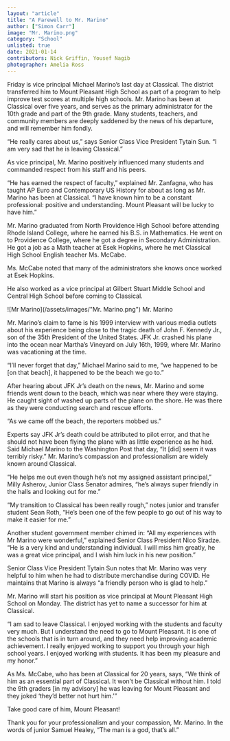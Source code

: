```yaml
---
layout: "article"
title: "A Farewell to Mr. Marino"
author: ["Simon Carr"]
image: "Mr. Marino.png"
category: "School"
unlisted: true
date: 2021-01-14
contributors: Nick Griffin, Yousef Nagib
photographer: Amelia Ross
---
```


Friday is vice principal Michael Marino’s last day at Classical. The district transferred him to Mount Pleasant High School as part of a program to help improve test scores at multiple high schools. Mr. Marino has been at Classical over five years, and serves as the primary administrator for the 10th grade and part of the 9th grade. Many students, teachers, and community members are deeply saddened by the news of his departure, and will remember him fondly.

“He really cares about us,” says Senior Class Vice President Tytain Sun. “I am very sad that he is leaving Classical.”

As vice principal, Mr. Marino positively influenced many students and commanded respect from his staff and his peers.

“He has earned the respect of faculty,” explained Mr. Zanfagna, who has taught AP Euro and Contemporary US History for about as long as Mr. Marino has been at Classical. “I have known him to be a constant professional: positive and understanding. Mount Pleasant will be lucky to have him.”

Mr. Marino graduated from North Providence High School before attending Rhode Island College, where he earned his B.S. in Mathematics. He went on to Providence College, where he got a degree in Secondary Administration. He got a job as a Math teacher at Esek Hopkins, where he met Classical High School English teacher Ms. McCabe.

Ms. McCabe noted that many of the administrators she knows once worked at Esek Hopkins.

He also worked as a vice principal at Gilbert Stuart Middle School and Central High School before coming to Classical.

![Mr Marino](/assets/images/"Mr. Marino.png")
<span>Mr. Marino</span>

Mr. Marino’s claim to fame is his 1999 interview with various media outlets about his experience being close to the tragic death of John F. Kennedy Jr., son of the 35th President of the United States. JFK Jr. crashed his plane into the ocean near Martha’s Vineyard on July 16th, 1999, where Mr. Marino was vacationing at the time.

“I’ll never forget that day,” Michael Marino said to me, “we happened to be [on that beach], it happened to be the beach we go to.”

After hearing about JFK Jr’s death on the news, Mr. Marino and some friends went down to the beach, which was near where they were staying. He caught sight of washed up parts of the plane on the shore. He was there as they were conducting search and rescue efforts.

“As we came off the beach, the reporters mobbed us.”

Experts say JFK Jr’s death could be attributed to pilot error, and that he should not have been flying the plane with as little experience as he had. Said Michael Marino to the Washington Post that day, “It [did] seem it was terribly risky.”
Mr. Marino’s compassion and professionalism are widely known around Classical.

“He helps me out even though he’s not my assigned assistant principal,” Milly Asherov, Junior Class Senator admires, “he’s always super friendly in the halls and looking out for me.”

“My transition to Classical has been really rough,” notes junior and transfer student Sean Roth, “He’s been one of the few people to go out of his way to make it easier for me.”

Another student government member chimed in: “All my experiences with Mr Marino were wonderful,” explained Senior Class President Nico Siradze. “He is a very kind and understanding individual. I will miss him greatly, he was a great vice principal, and I wish him luck in his new position.”

Senior Class Vice President Tytain Sun notes that Mr. Marino was very helpful to him when he had to distribute merchandise during COVID. He maintains that Marino is always “a friendly person who is glad to help.”

Mr. Marino will start his position as vice principal at Mount Pleasant High School on Monday. The district has yet to name a successor for him at Classical.

“I am sad to leave Classical. I enjoyed working with the students and faculty very much. But I understand the need to go to Mount Pleasant. It is one of the schools that is in turn around, and they need help improving academic achievement. I really enjoyed working to support you through your high school years. I enjoyed working with students. It has been my pleasure and my honor.”

As Ms. McCabe, who has been at Classical for 20 years, says, “We think of him as an essential part of Classical. It won’t be Classical without him. I told the 9th graders [in my advisory] he was leaving for Mount Pleasant and they joked ‘they’d better not hurt him.’”

Take good care of him, Mount Pleasant!

Thank you for your professionalism and your compassion, Mr. Marino. In the words of junior Samuel Healey, “The man is a god, that’s all.”

	


